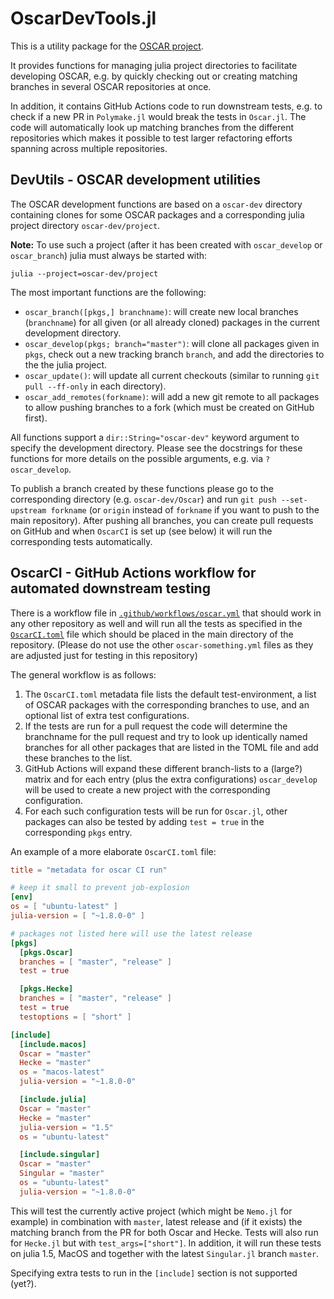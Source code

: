 # OscarDevTools.jl

This is a utility package for the [OSCAR project](https://github.com/oscar-system/Oscar.jl).

It provides functions for managing julia project directories to facilitate developing OSCAR, e.g. by quickly checking out or creating matching branches in several OSCAR repositories at once.

In addition, it contains GitHub Actions code to run downstream tests, e.g. to check if a new PR in `Polymake.jl` would break the tests in `Oscar.jl`. The code will automatically look up matching branches from the different repositories which makes it possible to test larger refactoring efforts spanning across multiple repositories.

## DevUtils - OSCAR development utilities

The OSCAR development functions are based on a `oscar-dev` directory containing clones for some OSCAR packages and a corresponding julia project directory `oscar-dev/project`.

**Note:** To use such a project (after it has been created with `oscar_develop` or `oscar_branch`) julia must always be started with:
```
julia --project=oscar-dev/project
```

The most important functions are the following:

  - `oscar_branch([pkgs,] branchname)`: will create new local branches (`branchname`) for all given (or all already cloned) packages in the current development directory.
  - `oscar_develop(pkgs; branch="master")`: will clone all packages given in `pkgs`, check out a new tracking branch `branch`, and add the directories to the the julia project.
  - `oscar_update()`: will update all current checkouts (similar to running `git pull --ff-only` in each directory).
  - `oscar_add_remotes(forkname)`: will add a new git remote to all packages to allow pushing branches to a fork (which must be created on GitHub first).

All functions support a `dir::String="oscar-dev"` keyword argument to specify the development directory.
Please see the docstrings for these functions for more details on the possible arguments, e.g. via `?oscar_develop`.

To publish a branch created by these functions please go to the corresponding directory (e.g. `oscar-dev/Oscar`) and run `git push --set-upstream forkname` (or `origin` instead of `forkname` if you want to push to the main repository). After pushing all branches, you can create pull requests on GitHub and when `OscarCI` is set up (see below) it will run the corresponding tests automatically.

## OscarCI - GitHub Actions workflow for automated downstream testing

There is a workflow file in [`.github/workflows/oscar.yml`](https://github.com/oscar-system/OscarDevTools.jl/blob/master/.github/workflows/oscar.yml) that should work in any other repository as well and will run all the tests as specified in the [`OscarCI.toml`](https://github.com/oscar-system/OscarDevTools.jl/blob/master/OscarCI.toml) file which should be placed in the main directory of the repository. (Please do not use the other `oscar-something.yml` files as they are adjusted just for testing in this repository)

The general workflow is as follows: 
1. The `OscarCI.toml` metadata file lists the default test-environment, a list of OSCAR packages with the corresponding branches to use, and an optional list of extra test configurations.
2. If the tests are run for a pull request the code will determine the branchname for the pull request and try to look up identically named branches for all other packages that are listed in the TOML file and add these branches to the list.
3. GitHub Actions will expand these different branch-lists to a (large?) matrix and for each entry (plus the extra configurations) `oscar_develop` will be used to create a new project with the corresponding configuration.
4. For each such configuration tests will be run for `Oscar.jl`, other packages can also be tested by adding `test = true` in the corresponding `pkgs` entry.

An example of a more elaborate `OscarCI.toml` file:

```toml
title = "metadata for oscar CI run"

# keep it small to prevent job-explosion
[env]
os = [ "ubuntu-latest" ]
julia-version = [ "~1.8.0-0" ]

# packages not listed here will use the latest release
[pkgs]
  [pkgs.Oscar]
  branches = [ "master", "release" ]
  test = true

  [pkgs.Hecke]
  branches = [ "master", "release" ]
  test = true
  testoptions = [ "short" ]

[include]
  [include.macos]
  Oscar = "master"
  Hecke = "master"
  os = "macos-latest"
  julia-version = "~1.8.0-0"

  [include.julia]
  Oscar = "master"
  Hecke = "master"
  julia-version = "1.5"
  os = "ubuntu-latest"

  [include.singular]
  Oscar = "master"
  Singular = "master"
  os = "ubuntu-latest"
  julia-version = "~1.8.0-0"
```

This will test the currently active project (which might be `Nemo.jl` for example) in combination with `master`, latest release and (if it exists) the matching branch from the PR for both Oscar and Hecke. Tests will also run for `Hecke.jl` but with `test_args=["short"]`.
In addition, it will run these tests on julia 1.5, MacOS and together with the latest `Singular.jl` branch `master`.

Specifying extra tests to run in the `[include]` section is not supported (yet?).
